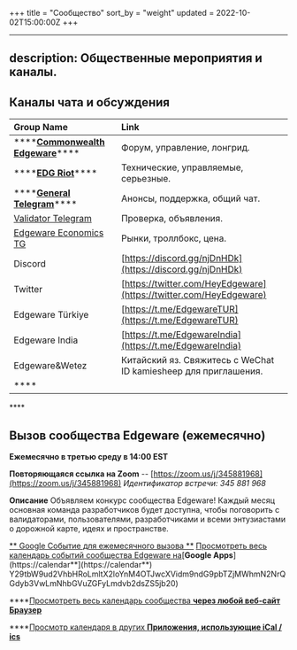 +++
title = "Сообщество"
sort_by = "weight"
updated = 2022-10-02T15:00:00Z
+++

---
description: Общественные мероприятия и каналы.
---

## **Каналы чата и обсуждения**

| Group Name                                                                                                                                    | Link                                                               |
|:--------------------------------------------------------------------------------------------------------------------------------------------- |:------------------------------------------------------------------ |
| \*\*\*\*[**Commonwealth Edgeware**](https://commonwealth.im/edgeware)\*\*\*\*                                                                 | Форум, управление, лонгрид.                                        |
| \*\*\*\*[**EDG Riot**](https://matrix.to/#/!dQIXacXSBDQsPsWEYR:matrix.org?via=matrix.org&via=matrix.parity.io&via=matrix.decent.fund)\*\*\*\* | Технические, управляемые, серьезные.                               |
| \*\*\*\*[**General Telegram**](https://t.me/heyedgeware)\*\*\*\*                                                                              | Анонсы, поддержка, общий чат.                                      |
| [Validator Telegram](https://t.me/EdgewareValidators)                                                                                         | Проверка, объявления.                                              |
| [Edgeware Economics TG](https://t.me/edgewareeconomics)                                                                                       | Рынки, троллбокс, цена.                                            |
| Discord                                                                                                                                       | [https://discord.gg/njDnHDk](https://discord.gg/njDnHDk)           |
| Twitter                                                                                                                                       | [https://twitter.com/HeyEdgeware](https://twitter.com/HeyEdgeware) |
| Edgeware Türkiye                                                                                                                              | [https://t.me/EdgewareTUR](https://t.me/EdgewareTUR)               |
| Edgeware India                                                                                                                                | [https://t.me/EdgewareIndia](https://t.me/EdgewareIndia)           |
| Edgeware&Wetez                                                                                                                                | Китайский яз. Свяжитесь с WeChat ID kamiesheep для приглашения.    |
| \*\*\*\*                                                                                                                                      |                                                                    |

\*\*\*\*

## **Вызов сообщества Edgeware \(ежемесячно\)**

**Ежемесячно в третью среду в 14:00 EST**

**Повторяющаяся ссылка на Zoom** -- [https://zoom.us/j/345881968](https://zoom.us/j/345881968)
_Идентификатор встречи: 345 881 968_

**Описание**
Объявляем конкурс сообщества Edgeware! Каждый месяц основная команда разработчиков будет доступна, чтобы поговорить с валидаторами, пользователями, разработчиками и всеми энтузиастами о дорожной карте, идеях и пространстве.

[** Google Событие для ежемесячного вызова **](https://calendar.google.com/event?action=TEMPLATE&tmeid=YnQzMDFxNnFibGVoZ2Z0OHJ1cjVsbW03aGNfMjAyMDAzMThUMTgwMDAwWiBjb21tb253ZWFsdGguaW1faWhiczg5MnBxdWJ2b2d0b2ltNmMxaGY3Y2tAZw&tmsrc=commonwealth.im_ihbs892pqubvogtoim6c1hf7ck%40group.calendar.google.com&scp=ALL)
[Просмотреть весь календарь событий сообщества Edgeware на](https://calendar.google.com/calendar?cid=Y29tbW9ud2VhbHRoLmltX2loYnM4OTJwcXVidm9ndG9pbTZjMWhmN2NrQGdyb3VwLmNhbGVuZGFyLmdvb2dsZS5jb20)[**Google Apps**](https://calendar**](https://calendar**) Y29tbW9ud2VhbHRoLmltX2loYnM4OTJwcXVidm9ndG9pbTZjMWhmN2NrQGdyb3VwLmNhbGVuZGFyLmdvb2dsZS5jb20)

****[Просмотреть весь календарь сообщества](https://calendar.google.com/calendar/embed?src=commonwealth.im_ihbs892pqubvogtoim6c1hf7ck%40group.calendar.google.com&ctz=America%2FDetroit)[ **через любой веб-сайт Браузер**](https://calendar.google.com/calendar/embed?src=commonwealth.im_ihbs892pqubvogtoim6c1hf7ck%40group.calendar.google.com&ctz=America%2FDetroit)

****[Просмотр календаря в других ](https://calendar.google.com/calendar/ical/commonwealth.im_ihbs892pqubvogtoim6c1hf7ck%40group.calendar.google.com/public/basic.ics)[**Приложения, использующие iCal / ics**](https://calendar.google.com/calendar/ical/commonwealth.im_ihbs892pqubvogtoim6c1hf7ck%40group.calendar.google.com/public/basic.ics)

